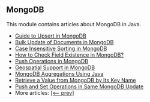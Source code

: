 ## MongoDB

This module contains articles about MongoDB in Java. 

- [Guide to Upsert in MongoDB](https://www.baeldung.com/mongodb-upsert)
- [Bulk Update of Documents in MongoDB](https://www.baeldung.com/mongodb-bulk-update-documents)
- [Case Insensitive Sorting in MongoDB](https://www.baeldung.com/java-mongodb-case-insensitive-sorting)
- [How to Check Field Existence in MongoDB?](https://www.baeldung.com/mongodb-check-field-exists)
- [Push Operations in MongoDB](https://www.baeldung.com/mongodb-push-operations)
- [Geospatial Support in MongoDB](https://www.baeldung.com/mongodb-geospatial-support)
- [MongoDB Aggregations Using Java](https://www.baeldung.com/java-mongodb-aggregations)
- [Retrieve a Value from MongoDB by Its Key Name](https://www.baeldung.com/mongodb-get-value-by-key-name)
- [Push and Set Operations in Same MongoDB Update](https://www.baeldung.com/java-mongodb-push-set)
- More articles: [[<-- prev]](../java-mongodb)
